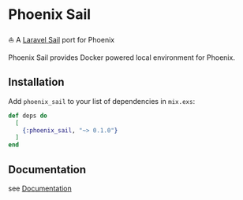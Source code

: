 # Phoenix Sail

⛵ A [Laravel Sail](https://laravel.com/docs/8.x/sail) port for Phoenix

Phoenix Sail provides Docker powered local environment for Phoenix.

## Installation

Add `phoenix_sail` to your list of dependencies in `mix.exs`:

```elixir
def deps do
  [
    {:phoenix_sail, "~> 0.1.0"}
  ]
end
```

## Documentation

see [Documentation](https://phoenix-sail.vercel.app/installation.html)
